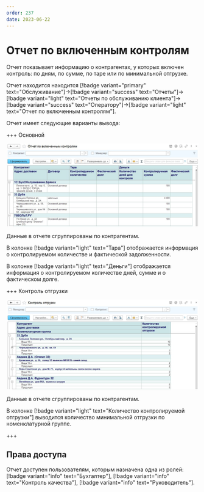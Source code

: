 ```yaml
---
order: 237
date: 2023-06-22
---
```


# Отчет по включенным контролям

Отчет показывает информацию о контрагентах, у которых включен контроль: по дням, по сумме, по таре или по минимальной отгрузке.

Отчет находится находится [!badge variant="primary" text="Обслуживание"]->[!badge variant="success" text="Отчеты"]->[!badge variant="light" text="Отчеты по обслуживанию клиента"]->[!badge variant="success" text="Оператору"]->[!badge variant="light" text="Отчет по включенным контролям"].

Отчет имеет следующие варианты вывода:

+++ Основной

![](/images/Отчет_включенные_контроли.jpg)

Данные в отчете сгруппированы по контрагентам.

В колонке [!badge variant="light" text="Тара"] отображается информация о контролируемом количестве и фактической задолженности.

В колонке [!badge variant="light" text="Деньги"] отображается информация о контролируемом количестве дней, сумме и о фактическом долге.

+++ Контроль отгрузки

![](/images/Отчет_включенные_контроли_контроль_отгрузки.jpg)

Данные в отчете сгруппированы по контрагентам.

В колонке [!badge variant="light" text="Количество контролируемой отгрузки"] выводится количество минимальной отгрузки по номенклатурной группе.

+++

## Права доступа

Отчет доступен пользователям, которым назначена одна из ролей: [!badge variant="info" text="Бухгалтер"], [!badge variant="info" text="Контроль качества"], [!badge variant="info" text="Руководитель"].
